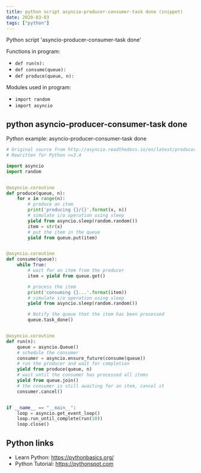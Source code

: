 ```yaml
---
title: python script asyncio-producer-consumer-task done (snippet)
date: 2020-03-03
tags: ["python"]
---
```

Python script 'asyncio-producer-consumer-task done'

Functions in program: 
* `def run(n):`
* `def consume(queue):`
* `def produce(queue, n):`

Modules used in program: 
* `import random`
* `import asyncio`

## python asyncio-producer-consumer-task done

Python example: asyncio-producer-consumer-task done

```python
# Original source from http://asyncio.readthedocs.io/en/latest/producer_consumer.html
# Rewritten for Python >=3.4

import asyncio
import random


@asyncio.coroutine
def produce(queue, n):
    for x in range(n):
        # produce an item
        print('producing {}/{}'.format(x, n))
        # simulate i/o operation using sleep
        yield from asyncio.sleep(random.random())
        item = str(x)
        # put the item in the queue
        yield from queue.put(item)


@asyncio.coroutine
def consume(queue):
    while True:
        # wait for an item from the producer
        item = yield from queue.get()

        # process the item
        print('consuming {}...'.format(item))
        # simulate i/o operation using sleep
        yield from asyncio.sleep(random.random())

        # Notify the queue that the item has been processed
        queue.task_done()


@asyncio.coroutine
def run(n):
    queue = asyncio.Queue()
    # schedule the consumer
    consumer = asyncio.ensure_future(consume(queue))
    # run the producer and wait for completion
    yield from produce(queue, n)
    # wait until the consumer has processed all items
    yield from queue.join()
    # the consumer is still awaiting for an item, cancel it
    consumer.cancel()


if __name__ == "__main__":
    loop = asyncio.get_event_loop()
    loop.run_until_complete(run(10))
    loop.close()

```

## Python links

- Learn Python: https://pythonbasics.org/
- Python Tutorial: https://pythonspot.com

